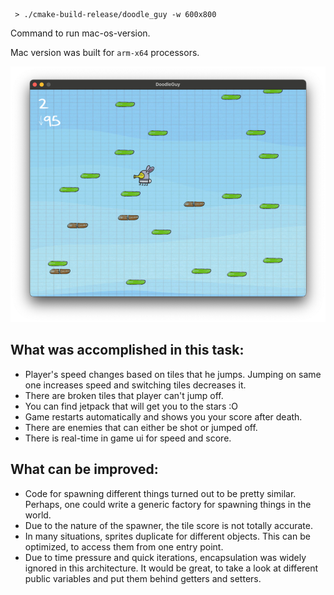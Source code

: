 ```commandline
 > ./cmake-build-release/doodle_guy -w 600x800
```
Command to run mac-os-version. 

Mac version was built for `arm-x64` processors.

![img.png](img.png)

## What was accomplished in this task:
* Player's speed changes based on tiles that he jumps. Jumping on same one
increases speed and switching tiles decreases it.
* There are broken tiles that player can't jump off.
* You can find jetpack that will get you to the stars :O
* Game restarts automatically and shows you your score after death.
* There are enemies that can either be shot or jumped off.
* There is real-time in game ui for speed and score.


## What can be improved:
* Code for spawning different things turned out to be pretty similar.
Perhaps, one could write a generic factory for spawning things in the world.
* Due to the nature of the spawner, the tile score is not totally accurate.
* In many situations, sprites duplicate for different objects. This can be optimized, to access them from 
one entry point.
* Due to time pressure and quick iterations, encapsulation was widely ignored in this architecture. It would be great, 
to take a look at different public variables and put them behind getters and setters.
